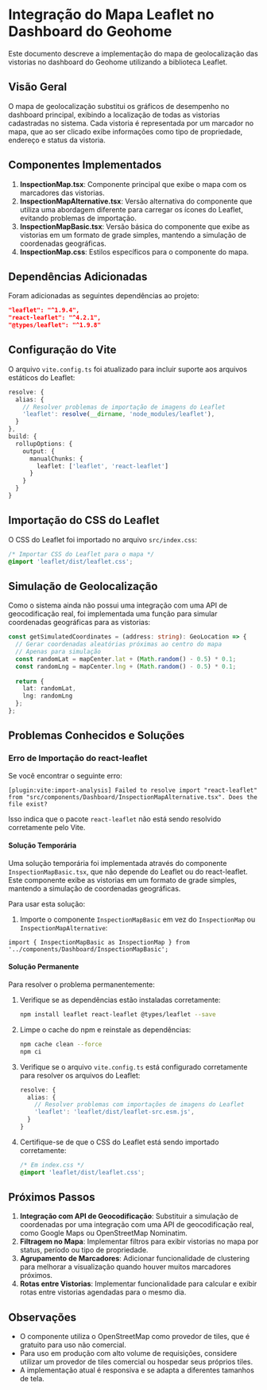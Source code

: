 # Integração do Mapa Leaflet no Dashboard do Geohome

Este documento descreve a implementação do mapa de geolocalização das vistorias no dashboard do Geohome utilizando a biblioteca Leaflet.

## Visão Geral

O mapa de geolocalização substitui os gráficos de desempenho no dashboard principal, exibindo a localização de todas as vistorias cadastradas no sistema. Cada vistoria é representada por um marcador no mapa, que ao ser clicado exibe informações como tipo de propriedade, endereço e status da vistoria.

## Componentes Implementados

1. **InspectionMap.tsx**: Componente principal que exibe o mapa com os marcadores das vistorias.
2. **InspectionMapAlternative.tsx**: Versão alternativa do componente que utiliza uma abordagem diferente para carregar os ícones do Leaflet, evitando problemas de importação.
3. **InspectionMapBasic.tsx**: Versão básica do componente que exibe as vistorias em um formato de grade simples, mantendo a simulação de coordenadas geográficas.
4. **InspectionMap.css**: Estilos específicos para o componente do mapa.

## Dependências Adicionadas

Foram adicionadas as seguintes dependências ao projeto:

```json
"leaflet": "^1.9.4",
"react-leaflet": "^4.2.1",
"@types/leaflet": "^1.9.8"
```

## Configuração do Vite

O arquivo `vite.config.ts` foi atualizado para incluir suporte aos arquivos estáticos do Leaflet:

```typescript
resolve: {
  alias: {
    // Resolver problemas de importação de imagens do Leaflet
    'leaflet': resolve(__dirname, 'node_modules/leaflet'),
  }
},
build: {
  rollupOptions: {
    output: {
      manualChunks: {
        leaflet: ['leaflet', 'react-leaflet']
      }
    }
  }
}
```

## Importação do CSS do Leaflet

O CSS do Leaflet foi importado no arquivo `src/index.css`:

```css
/* Importar CSS do Leaflet para o mapa */
@import 'leaflet/dist/leaflet.css';
```

## Simulação de Geolocalização

Como o sistema ainda não possui uma integração com uma API de geocodificação real, foi implementada uma função para simular coordenadas geográficas para as vistorias:

```typescript
const getSimulatedCoordinates = (address: string): GeoLocation => {
  // Gerar coordenadas aleatórias próximas ao centro do mapa
  // Apenas para simulação
  const randomLat = mapCenter.lat + (Math.random() - 0.5) * 0.1;
  const randomLng = mapCenter.lng + (Math.random() - 0.5) * 0.1;
  
  return {
    lat: randomLat,
    lng: randomLng
  };
};
```

## Problemas Conhecidos e Soluções

### Erro de Importação do react-leaflet

Se você encontrar o seguinte erro:

```
[plugin:vite:import-analysis] Failed to resolve import "react-leaflet" from "src/components/Dashboard/InspectionMapAlternative.tsx". Does the file exist?
```

Isso indica que o pacote `react-leaflet` não está sendo resolvido corretamente pelo Vite.

#### Solução Temporária

Uma solução temporária foi implementada através do componente `InspectionMapBasic.tsx`, que não depende do Leaflet ou do react-leaflet. Este componente exibe as vistorias em um formato de grade simples, mantendo a simulação de coordenadas geográficas.

Para usar esta solução:

1. Importe o componente `InspectionMapBasic` em vez do `InspectionMap` ou `InspectionMapAlternative`:

```tsx
import { InspectionMapBasic as InspectionMap } from '../components/Dashboard/InspectionMapBasic';
```

#### Solução Permanente

Para resolver o problema permanentemente:

1. Verifique se as dependências estão instaladas corretamente:
   ```bash
   npm install leaflet react-leaflet @types/leaflet --save
   ```

2. Limpe o cache do npm e reinstale as dependências:
   ```bash
   npm cache clean --force
   npm ci
   ```

3. Verifique se o arquivo `vite.config.ts` está configurado corretamente para resolver os arquivos do Leaflet:
   ```typescript
   resolve: {
     alias: {
       // Resolver problemas com importações de imagens do Leaflet
       'leaflet': 'leaflet/dist/leaflet-src.esm.js',
     }
   }
   ```

4. Certifique-se de que o CSS do Leaflet está sendo importado corretamente:
   ```css
   /* Em index.css */
   @import 'leaflet/dist/leaflet.css';
   ```

## Próximos Passos

1. **Integração com API de Geocodificação**: Substituir a simulação de coordenadas por uma integração com uma API de geocodificação real, como Google Maps ou OpenStreetMap Nominatim.
2. **Filtragem no Mapa**: Implementar filtros para exibir vistorias no mapa por status, período ou tipo de propriedade.
3. **Agrupamento de Marcadores**: Adicionar funcionalidade de clustering para melhorar a visualização quando houver muitos marcadores próximos.
4. **Rotas entre Vistorias**: Implementar funcionalidade para calcular e exibir rotas entre vistorias agendadas para o mesmo dia.

## Observações

- O componente utiliza o OpenStreetMap como provedor de tiles, que é gratuito para uso não comercial.
- Para uso em produção com alto volume de requisições, considere utilizar um provedor de tiles comercial ou hospedar seus próprios tiles.
- A implementação atual é responsiva e se adapta a diferentes tamanhos de tela.
